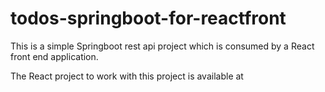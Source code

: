 # todos-springboot-for-reactfront
This is a simple Springboot rest api project which is consumed by a React front end application.

The React project to work with this project is available at 
